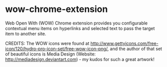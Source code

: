 wow-chrome-extension
====================

Web Open With (WOW) Chrome extension provides you configurable contextual menu items on hyperlinks and selected text to pass the target item to another site.

CREDITS: The WOW icons were found at http://www.gettyicons.com/free-icon/120/hydro-pro-icon-set/free-wow-icon-png/, and the author of that set of beautiful icons is Media Design (Website: http://mediadesign.deviantart.com) - my kudos for such a great artwork!

